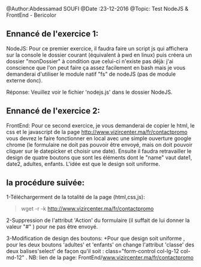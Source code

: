 @Author:Abdessamad SOUFI
@Date :23-12-2016
@Topic: Test NodeJS & FrontEnd - Bericolor

Ennancé de l'exercice 1:
---------------------

NodeJS: Pour ce premier exercice, il faudra faire un script js qui affichera sur la console
le dossier courant (équivalent à pwd en linux) puis créera un dossier "monDossier" à condition 
que celui-ci n'existe pas déjà: j'ai conscience que l'on peut faire ça assez facilement en bash 
mais je vous demanderai d'utiliser le module natif "fs" de nodeJS (pas de module externe donc). 

Réponse:
Veuillez voir le fichier 'nodejs.js' dans le dossier NodeJS.

Ennancé de l'exercice 2:
---------------------

FrontEnd: Pour ce second exercice, je vous demanderai de copier le html,
 le css et le javascript de la page http://www.vizircenter.ma/fr/contactpromo 
vous devrez le faire fonctionner en local avec une simple ouverture google chrome
 (le formulaire ne doit pas pouvoir être envoyé, mais on doit pouvoir cliquer sur
 le datepicker et choisir une date). Ensuite il faudra retravailler le design de 
quatre boutons que sont les éléments dont le "name" vaut date1, date2, adultes, 
enfants. L'idée est que le design soit uniforme.

la procédure suivée:
-------------------

1-Téléchargerment de la totalité de la page (html,css,js):

>  wget -r -k http://www.vizircenter.ma/fr/contactpromo

2-Suppression  de l'attribut 'Action' du formulaire (il suffait de lui donner la valeur "#" ) pour ne pas être envoyé.

3-Modification de design des boutons: 
 +Pour que design soit uniforme , 
  pour les deux boutons 'adultes' et 'enfants' on  change l'attribut 'classe' des deux balises'select' de façon 
  qu'il soit : class="form-control col-lg-12 col-md-12"
.
NB: lien de la page: FrontEnd/www.vizircenter.ma/fr/contactpromo 
